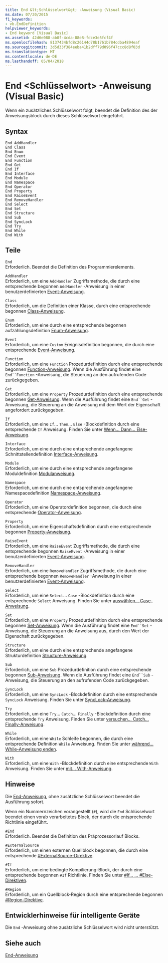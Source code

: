 ```yaml
---
title: End &lt;Schlüsselwort&gt; -Anweisung (Visual Basic)
ms.date: 07/20/2015
f1_keywords:
- vb.EndDefinition
helpviewer_keywords:
- End keyword [Visual Basic]
ms.assetid: 42d6e088-ab0f-4cda-88e8-fdce3e5fcf4f
ms.openlocfilehash: 8137434bfd8c26144d78b1761b784cdba4894eaf
ms.sourcegitcommit: 3d5d33f384eeba41b2dff79d096f47ccc8d8f03d
ms.translationtype: MT
ms.contentlocale: de-DE
ms.lasthandoff: 05/04/2018
---
```

# <a name="end-ltkeywordgt-statement-visual-basic"></a>End &lt;Schlüsselwort&gt; -Anweisung (Visual Basic)
Wenn ein zusätzliches Schlüsselwort folgt, beendet die Definition des der Anweisungsblock durch dieses Schlüsselwort eingeführt.  
  
## <a name="syntax"></a>Syntax  
  
```  
End AddHandler  
End Class   
End Enum   
End Event   
End Function   
End Get   
End If   
End Interface   
End Module   
End Namespace   
End Operator   
End Property   
End RaiseEvent  
End RemoveHandler  
End Select   
End Set   
End Structure   
End Sub   
End SyncLock   
End Try   
End While   
End With  
```  
  
## <a name="parts"></a>Teile  
 `End`  
 Erforderlich. Beendet die Definition des Programmierelements.  
  
 `AddHandler`  
 Erforderlich, um eine `AddHandler` Zugriffsmethode, die durch eine entsprechende begonnen `AddHandler` -Anweisung in einer benutzerdefinierten [Event-Anweisung](../../../visual-basic/language-reference/statements/event-statement.md).  
  
 `Class`  
 Erforderlich, um die Definition einer Klasse, durch eine entsprechende begonnen [Class-Anweisung](../../../visual-basic/language-reference/statements/class-statement.md).  
  
 `Enum`  
 Erforderlich, um eine durch eine entsprechende begonnen aufzählungsdefinition [Enum-Anweisung](../../../visual-basic/language-reference/statements/enum-statement.md).  
  
 `Event`  
 Erforderlich, um eine `Custom` Ereignisdefinition begonnen, die durch eine entsprechende [Event-Anweisung](../../../visual-basic/language-reference/statements/event-statement.md).  
  
 `Function`  
 Erforderlich, um eine `Function` Prozedurdefinition durch eine entsprechende begonnen [Function-Anweisung](../../../visual-basic/language-reference/statements/function-statement.md). Wenn die Ausführung findet eine `End``Function` -Anweisung, die Steuerung an den aufrufenden Code zurückgegeben.  
  
 `Get`  
 Erforderlich, um eine `Property` Prozedurdefinition durch eine entsprechende begonnen [Get-Anweisung](../../../visual-basic/language-reference/statements/get-statement.md). Wenn die Ausführung findet eine `End``Get` -Anweisung, die Steuerung an die Anweisung mit dem Wert der Eigenschaft angefordert zurückgegeben.  
  
 `If`  
 Erforderlich, um eine `If`... `Then`... `Else` -Blockdefinition durch eine entsprechende `If` Anweisung. Finden Sie unter [Wenn... Dann... Else-Anweisung](../../../visual-basic/language-reference/statements/if-then-else-statement.md).  
  
 `Interface`  
 Erforderlich, um eine durch eine entsprechende angefangene Schnittstellendefinition [Interface-Anweisung](../../../visual-basic/language-reference/statements/interface-statement.md).  
  
 `Module`  
 Erforderlich, um eine durch eine entsprechende angefangene Moduldefinition [Modulanweisung](../../../visual-basic/language-reference/statements/module-statement.md).  
  
 `Namespace`  
 Erforderlich, um eine durch eine entsprechende angefangene Namespacedefinition [Namespace-Anweisung](../../../visual-basic/language-reference/statements/namespace-statement.md).  
  
 `Operator`  
 Erforderlich, um eine Operatordefinition begonnen, die durch eine entsprechende [Operator-Anweisung](../../../visual-basic/language-reference/statements/operator-statement.md).  
  
 `Property`  
 Erforderlich, um eine Eigenschaftsdefinition durch eine entsprechende begonnen [Property-Anweisung](../../../visual-basic/language-reference/statements/property-statement.md).  
  
 `RaiseEvent`  
 Erforderlich, um eine `RaiseEvent` Zugriffsmethode, die durch eine entsprechende begonnen `RaiseEvent` -Anweisung in einer benutzerdefinierten [Event-Anweisung](../../../visual-basic/language-reference/statements/event-statement.md).  
  
 `RemoveHandler`  
 Erforderlich, um eine `RemoveHandler` Zugriffsmethode, die durch eine entsprechende begonnen `RemoveHandler` -Anweisung in einer benutzerdefinierten [Event-Anweisung](../../../visual-basic/language-reference/statements/event-statement.md).  
  
 `Select`  
 Erforderlich, um eine `Select`... `Case` -Blockdefinition durch eine entsprechende `Select` Anweisung. Finden Sie unter [auswählen... Case-Anweisung](../../../visual-basic/language-reference/statements/select-case-statement.md).  
  
 `Set`  
 Erforderlich, um eine `Property` Prozedurdefinition durch eine entsprechende begonnen [Set-Anweisung](../../../visual-basic/language-reference/statements/set-statement.md). Wenn die Ausführung findet eine `End``Set` -Anweisung, die Steuerung an die Anweisung aus, durch den Wert der Eigenschaft zurückgegeben.  
  
 `Structure`  
 Erforderlich, um eine durch eine entsprechende angefangene Strukturdefinition [Structure-Anweisung](../../../visual-basic/language-reference/statements/structure-statement.md).  
  
 `Sub`  
 Erforderlich, um eine `Sub` Prozedurdefinition durch eine entsprechende begonnen [Sub-Anweisung](../../../visual-basic/language-reference/statements/sub-statement.md). Wenn die Ausführung findet eine `End``Sub` -Anweisung, die Steuerung an den aufrufenden Code zurückgegeben.  
  
 `SyncLock`  
 Erforderlich, um eine `SyncLock` -Blockdefinition durch eine entsprechende `SyncLock` Anweisung. Finden Sie unter [SyncLock-Anweisung](../../../visual-basic/language-reference/statements/synclock-statement.md).  
  
 `Try`  
 Erforderlich, um eine `Try`... `Catch`... `Finally` -Blockdefinition durch eine entsprechende `Try` Anweisung. Finden Sie unter [versuchen... Catch... Finally-Anweisung](../../../visual-basic/language-reference/statements/try-catch-finally-statement.md).  
  
 `While`  
 Erforderlich, um eine `While` Schleife begonnen, die durch eine entsprechende Definition `While` Anweisung. Finden Sie unter [während... While-Anweisung enden](../../../visual-basic/language-reference/statements/while-end-while-statement.md).  
  
 `With`  
 Erforderlich, um eine `With` -Blockdefinition durch eine entsprechende `With` Anweisung. Finden Sie unter [mit... With-Anweisung](../../../visual-basic/language-reference/statements/with-end-with-statement.md).  
  
## <a name="remarks"></a>Hinweise  
 Die [End-Anweisung](../../../visual-basic/language-reference/statements/end-statement.md), ohne zusätzliche Schlüsselwort beendet die Ausführung sofort.  
  
 Wenn ein Nummernzeichen vorangestellt (`#`), wird die `End` Schlüsselwort beendet einen vorab verarbeitetes Block, der durch die entsprechende Richtlinie eingeführt.  
  
 `#End`  
 Erforderlich. Beendet die Definition des Präprozessorlauf Blocks.  
  
 `#ExternalSource`  
 Erforderlich, um einen externen Quellblock begonnen, die durch eine entsprechende [#ExternalSource-Direktive](../../../visual-basic/language-reference/directives/externalsource-directive.md).  
  
 `#If`  
 Erforderlich, um eine bedingte Kompilierung-Block, der durch eine entsprechende begonnen `#If` Richtlinie. Finden Sie unter [#If... ... #Else-Direktiven](../../../visual-basic/language-reference/directives/if-then-else-directives.md).  
  
 `#Region`  
 Erforderlich, um ein Quellblock-Region durch eine entsprechende begonnen [#Region-Direktive](../../../visual-basic/language-reference/directives/region-directive.md).  
  
## <a name="smart-device-developer-notes"></a>Entwicklerhinweise für intelligente Geräte  
 Die `End` -Anweisung ohne zusätzliche Schlüsselwort wird nicht unterstützt.  
  
## <a name="see-also"></a>Siehe auch  
 [End-Anweisung](../../../visual-basic/language-reference/statements/end-statement.md)
